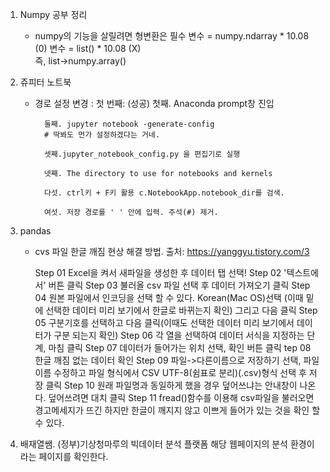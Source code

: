 1. Numpy 공부 정리 

    - numpy의 기능을 살릴려면 형변환은 필수 
        변수 = numpy.ndarray * 10.08 (0)
        변수 = list() * 10.08 (X)   
        즉, list->numpy.array()

2. 쥬피터 노트북 
    
    - 경로 설정 변경 :
        첫 번째:     (성공)
            첫째. Anaconda prompt창 진입
            
            둘째. jupyter notebook -generate-config 
            # 딱봐도 먼가 설정하겠다는 거네.

            셋째.jupyter_notebook_config.py 을 편집기로 실행 

            넷째. The directory to use for notebooks and kernels 

            다섯. ctrl키 + F키 활용 c.NotebookApp.notebook_dir를 검색.

            여섯. 저장 경로를 ' ' 안에 입력. 주석(#) 제거.

3. pandas 

    - cvs 파일 한글 깨짐 현상 해결 방법. 
        출처: https://yanggyu.tistory.com/3

        Step 01 Excel을 켜서 새파일을 생성한 후 데이터 탭 선택!
        Step 02 '텍스트에서' 버튼 클릭
        Step 03 불러올 csv 파일 선택 후 데이터 가져오기 클릭
        Step 04 원본 파일에서 인코딩을 선택 할 수 있다. Korean(Mac OS)선택 (이때 밑에 선택한 데이터 미리 보기에서 한글로 바뀌는지 확인) 그리고 다음 클릭
        Step 05 구분기호를 선택하고 다음 클릭(이때도 선택한 데이터 미리 보기에서 데이터가 구분 되는지 확인)
        Step 06 각 열을 선택하여 데이터 서식을 지정하는 단계, 마침 클릭
        Step 07 데이터가 들어가는 위치 선택, 확인 버튼 클릭
        tep 08 한글 깨짐 없는 데이터 확인
        Step 09 파일->다른이름으로 저장하기 선택, 파일 이름 수정하고 파일 형식에서 CSV UTF-8(쉼표로 분리)(.csv)형식 선택 후 저장 클릭
        Step 10 원래 파일명과 동일하게 했을 경우 덮어쓰냐는 안내창이 나온다. 덮어쓰려면 대치 클릭 
        Step 11 fread()함수를 이용해 csv파일을 불러오면 경고메세지가 뜨긴 하지만 한글이 깨지지 않고 이쁘게 들어가 있는 것을 확인 할 수 있다.

4. 배재열쌤. 
    (정부)기상청마루의 빅데이터 분석 플랫폼
    해당 웹페이지의 분석 환경이라는 페이지를 확인한다. 
    